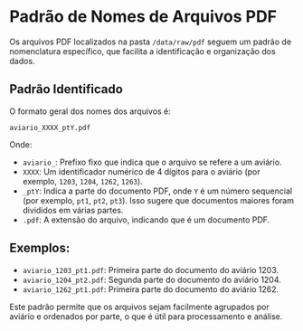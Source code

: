 # Padrão de Nomes de Arquivos PDF

Os arquivos PDF localizados na pasta `/data/raw/pdf` seguem um padrão de nomenclatura específico, que facilita a identificação e organização dos dados.

## Padrão Identificado

O formato geral dos nomes dos arquivos é:

`aviario_XXXX_ptY.pdf`

Onde:

*   `aviario_`: Prefixo fixo que indica que o arquivo se refere a um aviário.
*   `XXXX`: Um identificador numérico de 4 dígitos para o aviário (por exemplo, `1203`, `1204`, `1262`, `1263`).
*   `_ptY`: Indica a parte do documento PDF, onde `Y` é um número sequencial (por exemplo, `pt1`, `pt2`, `pt3`). Isso sugere que documentos maiores foram divididos em várias partes.
*   `.pdf`: A extensão do arquivo, indicando que é um documento PDF.

## Exemplos:

*   `aviario_1203_pt1.pdf`: Primeira parte do documento do aviário 1203.
*   `aviario_1204_pt2.pdf`: Segunda parte do documento do aviário 1204.
*   `aviario_1262_pt1.pdf`: Primeira parte do documento do aviário 1262.

Este padrão permite que os arquivos sejam facilmente agrupados por aviário e ordenados por parte, o que é útil para processamento e análise.
